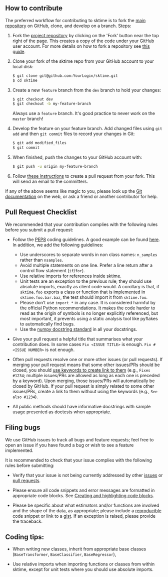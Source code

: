 How to contribute
-----------------

The preferred workflow for contributing to sktime is to fork the
[main repository](https://github.com/alan-turing-institute/sktime/) on
GitHub, clone, and develop on a branch. Steps:

1. Fork the [project repository](https://github.com/kiraly-group/sktime)
   by clicking on the 'Fork' button near the top right of the page. This creates
   a copy of the code under your GitHub user account. For more details on
   how to fork a repository see [this guide](https://help.github.com/articles/fork-a-repo/).

2. Clone your fork of the sktime repo from your GitHub account to your local 
disk:

   ```bash
   $ git clone git@github.com:YourLogin/sktime.git
   $ cd sktime
   ```

3. Create a new ``feature`` branch from the ``dev`` branch to hold your changes:

   ```bash
   $ git checkout dev
   $ git checkout -b my-feature-branch
   ```

   Always use a ``feature`` branch. It's good practice to never work on the ``master`` branch!

4. Develop the feature on your feature branch. Add changed files using ``git
 add`` and then ``git commit`` files to record your changes in Git:
   ```bash
   $ git add modified_files
   $ git commit
   ```

5. When finished, push the changes to your GitHub account with:

   ```bash
   $ git push -u origin my-feature-branch
   ```

5. Follow [these instructions](https://help.github.com/articles/creating-a-pull-request-from-a-fork)
to create a pull request from your fork. This will send an email to the committers.

If any of the above seems like magic to you, please look up the
[Git documentation](https://git-scm.com/documentation) on the web, or ask a friend 
or another contributor for help.

Pull Request Checklist
----------------------

We recommended that your contribution complies with the
following rules before you submit a pull request:

-  Follow the [PEP8](https://www.python.org/dev/peps/pep-0008/) coding 
guidelines. A good example can be found [here](https://gist.github.com/nateGeorge/5455d2c57fb33c1ae04706f2dc4fee01).
In addition, we add the following guidelines:
    - Use underscores to separate words in non class names: `n_samples` rather than
  `nsamples`.
    - Avoid multiple statements on one line. Prefer a line return after a 
  control flow statement (`if`/`for`).
    - Use relative imports for references inside sktime.
    - Unit tests are an exception to the previous rule; they should use 
  absolute imports, exactly as client code would. A corollary is that, if 
  `sktime.foo` exports a class or function that is implemented in `sktime.foo.bar.baz`, 
  the test should import it from `sktime.foo`.
    - Please don’t use `import *` in any case. It is considered harmful by the 
 official Python recommendations. It makes the code harder to read as the 
 origin of symbols is no longer explicitly referenced, but most important, 
 it prevents using a static analysis tool like pyflakes to automatically 
 find bugs.
    - Use the [numpy docstring standard](https://numpydoc.readthedocs.io/en/latest/format.html#docstring-standard) in all your docstrings.

-  Give your pull request a helpful title that summarises what your
   contribution does. In some cases `Fix <ISSUE TITLE>` is enough.
   `Fix #<ISSUE NUMBER>` is not enough.

-  Often pull requests resolve one or more other issues (or pull requests).
   If merging your pull request means that some other issues/PRs should
   be closed, you should
   [use keywords to create link to them](https://github.com/blog/1506-closing-issues-via-pull-requests/)
   (e.g., `Fixes #1234`; multiple issues/PRs are allowed as long as each one
   is preceded by a keyword). Upon merging, those issues/PRs will
   automatically be closed by GitHub. If your pull request is simply related
   to some other issues/PRs, create a link to them without using the keywords
   (e.g., `See also #1234`).

-  All public methods should have informative docstrings with sample
   usage presented as doctests when appropriate.


Filing bugs
-----------
We use GitHub issues to track all bugs and feature requests; feel free to
open an issue if you have found a bug or wish to see a feature implemented.

It is recommended to check that your issue complies with the
following rules before submitting:

-  Verify that your issue is not being currently addressed by other
   [issues](https://github.com/alan-turing-institute/sktime/issues)
   or [pull requests](https://github.com/alan-turing-institute/sktime/pulls).

-  Please ensure all code snippets and error messages are formatted in
   appropriate code blocks.
   See [Creating and highlighting code blocks](https://help.github.com/articles/creating-and-highlighting-code-blocks).

-  Please be specific about what estimators and/or functions are involved
   and the shape of the data, as appropriate; please include a
   [reproducible](https://stackoverflow.com/help/mcve) code snippet
   or link to a [gist](https://gist.github.com). If an exception is raised,
   please provide the traceback.


Coding tips:
------------

-  When writing new classes, inherit from appropriate base classes (`BaseTransformer`, `BaseClassifier`, `BaseRegressor`),

-  Use relative imports when importing functions or classes from within sktime, except for unit tests where you should use absolute imports.

